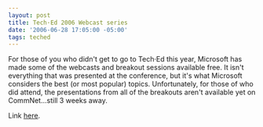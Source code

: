 ```yaml
---
layout: post
title: Tech·Ed 2006 Webcast series
date: '2006-06-28 17:05:00 -05:00'
tags: teched
---
```


For those of you who didn't get to go to Tech·Ed this year, Microsoft has made some of the webcasts and breakout sessions available free. It isn't everything that was presented at the conference, but it's what Microsoft considers the best (or most popular) topics. Unfortunately, for those of who did attend, the presentations from all of the breakouts aren't available yet on CommNet...still 3 weeks away.

Link [here](http://www.msteched.com/content/webcasts.aspx).
